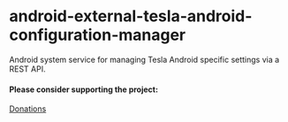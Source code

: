 # android-external-tesla-android-configuration-manager

Android system service for managing Tesla Android specific settings via a REST API.

#### Please consider supporting the project: 

[Donations](https://teslaandroid.com/donations)
